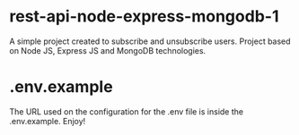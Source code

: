 # rest-api-node-express-mongodb-1
A simple project created to subscribe and unsubscribe users. Project based on Node JS, Express JS and MongoDB technologies.

# .env.example
The URL used on the configuration for the .env file is inside the .env.example. Enjoy!